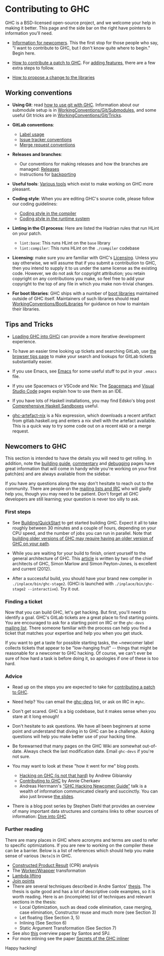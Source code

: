 # Contributing to GHC


GHC is a BSD-licensed open-source project, and we welcome your help in making it better. This page and the side bar on the right have pointers to information you'll need.

- [Information for newcomers](contributing#newcomers-to-ghc). This the first stop for those people who say, "I want to contribute to GHC, but I don't know quite where to begin." Begin here.

- [How to contribute a patch to GHC](/Contributing-a-Patch). For [adding features](working-conventions/adding-features), there are a few extra steps to follow.

- [How to propose a change to the libraries](http://haskell.org/haskellwiki/Library_submissions)

## Working conventions

- **Using Git**: read [how to use git with GHC](working-conventions/git). Information about our submodule setup is in [WorkingConventions/Git/Submodules](working-conventions/git/submodules), and some useful Git tricks are in [WorkingConventions/Git/Tricks](working-conventions/git/tricks).

- **GitLab conventions**:
    - [Label usage](gitlab/labels)
    - [Issue tracker conventions](gitlab/issues)
    - [Merge request conventions](gitlab/merge-requests)

- **Releases and branches**:
    - Our conventions for making releases and how the branches are managed: [Releases](working-conventions/releases)
    - Instructions for [backporting](contributing/Backporting)

- **Useful tools**: [Various tools](working-conventions/useful-tools) which exist to make working on GHC more pleasant.

- **Coding style**: When you are editing GHC's source code, please follow our coding guidelines:
    - [Coding style in the compiler](commentary/coding-style)
    - [Coding style in the runtime system](commentary/rts/conventions)

- **Linting in the CI process**: Here are listed the Hadrian rules that run HLint on your patch.
    - `lint:base`: This runs HLint on the `base` library
    - `lint:compiler`: This runs HLint on the `./compiler` codebase


- **Licensing**: make sure you are familiar with GHC's [Licensing](licensing).  Unless you say otherwise, we will assume that if you submit a contribution to GHC, then you intend to supply it to us under the same license as the existing code. However, we do not ask for copyright attribution; you retain copyright on any contributions you make, so feel free to add your copyright to the top of any file in which you make non-trivial changes.

- **For boot libraries**: GHC ships with a number of [boot libraries](commentary/libraries/version-history) maintained outside of GHC itself. Maintainers of such libraries should read [WorkingConventions/BootLibraries](working-conventions/boot-libraries) for guidance on how to maintain their libraries.

## Tips and Tricks

- [Loading GHC into GHCi](building/in-ghci) can provide a more iterative development experience. 

- To have an easier time looking up tickets and searching GitLab, use [the browser tips page](browser-tips) to make your search and lookups for GitLab tickets substantially easier.

- If you use Emacs, see [Emacs](emacs) for some useful stuff to put in your `.emacs` file.

- If you use Spacemacs or VSCode and Nix: The [Spacemacs](spacemacs) and [Visual Studio Code](Visual-Studio-Code) pages explain how to use them as an IDE.

- If you have lots of Haskell installations, you may find Edsko's blog post [Comprehensive Haskell Sandboxes](http://www.edsko.net/2013/02/10/comprehensive-haskell-sandboxes/) useful.

- [ghc-artefact-nix](https://github.com/mpickering/ghc-artefact-nix) is a Nix expression, which downloads a recent artifact from gitlab.haskell.org and enters a nix shell with the artefact available. This is a quick way to try some code out on a recent `HEAD` or a merge request.

## Newcomers to GHC


This section is intended to have the details you will need to get rolling. In addition, note the [building guide](building), [commentary](commentary) and [debugging](debugging) pages have great information that will come in handy while you're working on your first patch(es) and are always available from the sidebar.

If you have any questions along the way don't hesitate to reach out to the community. There are people on the [mailing lists and IRC](mailing-lists-and-irc) who will gladly help you, though you may need to be patient. Don't forget all GHC developers are still learning; your question is never too silly to ask.

### First steps

- See [Building/QuickStart](building/quick-start) to get started building GHC. Expect it all to take roughly between 30 minutes and a couple of hours, depending on your CPU speed, and the number of jobs you can run in parallel. Note that [building older versions of GHC may require having an older version of GHC on your path](https://gitlab.haskell.org/ghc/ghc/wikis/building/preparation/tools).

- While you are waiting for your build to finish, orient yourself to the general architecture of GHC. This [article](http://www.aosabook.org/en/ghc.html) is written by two of the chief architects of GHC, Simon Marlow and Simon Peyton-Jones, is excellent and current (2012).

- After a successful build, you should have your brand new compiler in `./inplace/bin/ghc-stage2`. (GHCi is launched with `./inplace/bin/ghc-stage2 --interactive`). Try it out.

### Finding a ticket

Now that you can build GHC, let's get hacking. But first, you'll need to identify a goal. GHC's GitLab tickets are a great place to find starting points. You are encouraged to ask for a starting point on IRC or the `ghc-devs` [mailing list](mailing-lists-and-irc). There someone familiar with the process can help you find a ticket that matches your expertise and help you when you get stuck.

If you want to get a taste for possible starting tasks, the ~newcomer label collects tickets that appear to be "low-hanging fruit" -- things that might be reasonable for a newcomer to GHC hacking. Of course, we can't ever be sure of how hard a task is before doing it, so apologies if one of these is too hard.

### Advice

- Read up on the steps you are expected to take for [contributing a patch to GHC](/Contributing-a-Patch).

- Need help? You can email the [ghc-devs](http://www.haskell.org/mailman/listinfo/ghc-devs) list, or ask on IRC in `#ghc`.

- Don't get scared. GHC is a big codebase, but it makes sense when you stare at it long enough!

- Don't hesitate to ask questions. We have all been beginners at some point and understand that diving in to GHC can be a challenge. Asking questions will help you make better use of your hacking time.

- Be forewarned that many pages on the GHC Wiki are somewhat out-of-date. Always check the last modification date. Email `ghc-devs` if you're not sure.

- You may want to look at these "how it went for me" blog posts.

  - [Hacking on GHC (is not that hard)](http://rawgit.com/gibiansky/4c54f767bf21a6954b23/raw/67c62c5555f40c6fb67b124307725df168201361/exp.html) by Andrew Gibiansky
  - [Contributing to GHC](http://anniecherkaev.com/projects/contributing-to-ghc) by Annie Cherkaev
  - Andreas Herrmann's [“GHC Hacking Newcomer Guide”](https://youtu.be/s9DkByHSdOg) talk is a wealth of information communicated clearly and succinctly. You can also just browse [the slides](https://github.com/meiersi/HaskellerZ/blob/master/meetups/20180531-GHC-Newcomers-Guide/slides.md).

- There is a blog post series by Stephen Diehl that provides an overview of many important data structures and contains links to other sources of information: [Dive into GHC](http://www.stephendiehl.com/posts/ghc_01.html)

### Further reading
 There are many places in GHC where acronyms and terms are used to refer to specific optimizations. If you are new to working on the compiler these can be a barrier. Below is a list of references which should help you make sense of various `[Note]`s in GHC.

 - [Constructed Product Result](https://www.microsoft.com/en-us/research/publication/constructed-product-result-analysis-haskell/) (CPR) analysis
 - The [Worker/Wrapper](https://www.cs.nott.ac.uk/~pszgmh/wrapper.pdf) transformation
 - [Lambda lifting](https://arxiv.org/abs/1910.11717)
 - [Join points](https://www.microsoft.com/en-us/research/wp-content/uploads/2016/11/join-points-pldi17.pdf)
 - There are several techniques described in Andre Santos' [thesis](https://www.microsoft.com/en-us/research/publication/compilation-transformation-non-strict-functional-languages/). The thesis is quite good and has a lot of descriptive code examples, so it is worth reading. Here is an (incomplete) list of techniques and relevant sections in the thesis:
   - Local Optimization, such as dead code elimination, case merging, case elimination, Constructor reuse and much more (see Section 3)
   - Let floating (See Section 3, 5)
   - Inlining     (See Section 6)
   - Static Argument Transformation (See Section 7)
 - See also [this](https://www.microsoft.com/en-us/research/wp-content/uploads/1998/09/comp-by-trans-scp.pdf) overview paper by Santos and SPJ.
  - For more inlining see the paper [Secrets of the GHC inliner](https://www.microsoft.com/en-us/research/wp-content/uploads/2002/07/inline.pdf)

Happy hacking!